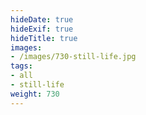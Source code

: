 ```yaml
---
hideDate: true
hideExif: true
hideTitle: true
images:
- /images/730-still-life.jpg
tags:
- all
- still-life
weight: 730
---
```

